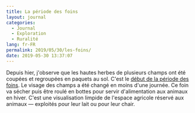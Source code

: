 ```yaml
---
title: La période des foins
layout: journal
categories:
  - Journal
  - Exploration
  - Ruralité
lang: fr-FR
permalink: 2019/05/30/les-foins/
date: 2019-05-30 13:37:07
---
```


Depuis hier, j'observe que les hautes herbes de plusieurs champs ont été coupées et regroupées en paquets au sol. C'est le [début de la période des foins](https://www.calendrier-lunaire.fr/dossiers/foins/). Le visage des champs a été changé en moins d'une journée. Ce foin va sécher puis être roulé en bottes pour servir d'alimentation aux animaux en hiver. C'est une visualisation limpide de l'espace agricole réservé aux animaux — exploités pour leur lait ou pour leur chair.